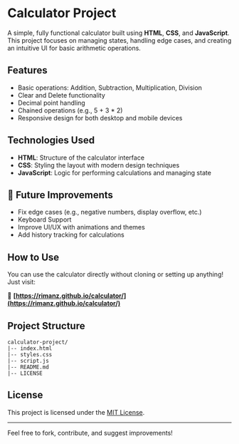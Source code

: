 # Calculator Project

A simple, fully functional calculator built using **HTML**, **CSS**, and **JavaScript**. This project focuses on managing states, handling edge cases, and creating an intuitive UI for basic arithmetic operations.

## Features

- Basic operations: Addition, Subtraction, Multiplication, Division
- Clear and Delete functionality
- Decimal point handling
- Chained operations (e.g., 5 + 3 * 2)
- Responsive design for both desktop and mobile devices

## Technologies Used

- **HTML**: Structure of the calculator interface
- **CSS**: Styling the layout with modern design techniques
- **JavaScript**: Logic for performing calculations and managing state

## 📝 Future Improvements
- Fix edge cases (e.g., negative numbers, display overflow, etc.)
- Keyboard Support
- Improve UI/UX with animations and themes
- Add history tracking for calculations

## How to Use

You can use the calculator directly without cloning or setting up anything! Just visit:

🔗 **[https://rimanz.github.io/calculator/](https://rimanz.github.io/calculator/)**

## Project Structure

```
calculator-project/
|-- index.html
|-- styles.css
|-- script.js
|-- README.md
|-- LICENSE
```

## License

This project is licensed under the [MIT License](LICENSE).

---

Feel free to fork, contribute, and suggest improvements!
